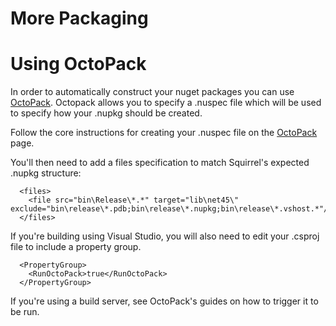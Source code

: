 
# More Packaging

# Using OctoPack

In order to automatically construct your nuget packages you can use [OctoPack](https://github.com/OctopusDeploy/OctoPack).  Octopack allows you to specify a .nuspec file which will be used to specify how your .nupkg should be created.

Follow the core instructions for creating your .nuspec file on the  [OctoPack](https://github.com/OctopusDeploy/OctoPack) page.

You'll then need to add a files specification to match Squirrel's expected .nupkg structure:

~~~
  <files>
    <file src="bin\Release\*.*" target="lib\net45\" exclude="bin\release\*.pdb;bin\release\*.nupkg;bin\release\*.vshost.*"/>
  </files>
~~~

If you're building using Visual Studio, you will also need to edit your .csproj file to include a property group.
~~~
  <PropertyGroup>
    <RunOctoPack>true</RunOctoPack>
  </PropertyGroup>
~~~

If you're using a build server, see OctoPack's guides on how to trigger it to be run.
